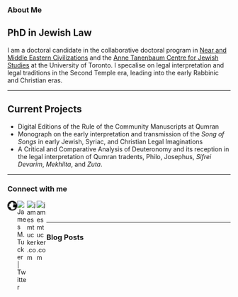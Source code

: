 ### About Me

## PhD in Jewish Law
I am a doctoral candidate in the collaborative doctoral program in [Near and Middle Eastern Civilizations][NMC] and the [Anne Tanenbaum Centre for Jewish Studies][CJS] at the University of Toronto. I specalise on legal interpretation and legal traditions in the Second Temple era, leading into the early Rabbinic and Christian eras.

---

## Current Projects

* Digital Editions of the Rule of the Community Manuscripts at Qumran
* Monograph on the early interpretation and transmission of the _Song of Songs_ in early Jewish, Syriac, and Christian Legal Imaginations
* A Critical and Comparative Analysis of Deuteronomy and its reception in the legal interpretation of Qumran tradents, Philo, Josephus, _Sifrei Devarim_, _Mekhilta_, and _Zuta_.

---

### Connect with me

[<img align="left" alt="jamesmtucker.com" width="22px" src="https://raw.githubusercontent.com/iconic/open-iconic/master/svg/globe.svg" />][website]
[<img align="left" alt="James M. Tucker | Twitter" width="22px" src="https://cdn.jsdelivr.net/npm/simple-icons@v3/icons/twitter.svg" />][twitter]
[<img align="left" alt="jamesmtucker.com" width="22px" src="https://cdn.jsdelivr.net/npm/simple-icons@v3/icons/linkedin.svg" />][linkedin]
[<img align="left" alt="jamesmtucker.com" width="22px" src="https://cdn.jsdelivr.net/npm/simple-icons@v3/icons/academia.svg" />][academia]

<br />
<br />

---

### Blog Posts
<!-- BLOG-POST-LIST:START -->
<!-- BLOG-POST-LIST:END -->

[website]: https://jamesmtucker.com
[twitter]: https://twitter.com/James_M_Tucker
[linkedin]: https://www.linkedin.com/in/james-m-tucker-7082251b0/
[academia]: https://utoronto.academia.edu/JamesTucker
[NMC]: https://nmc.utoronto.ca/
[CJS]: http://www.cjs.utoronto.ca/